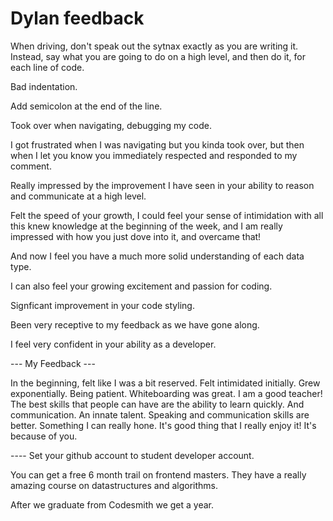 # Dylan feedback

When driving, don't speak out the sytnax exactly as you are writing it. Instead, say what you are going to do on a high level, and then do it, for each line of code.

Bad indentation.

Add semicolon at the end of the line.

Took over when navigating, debugging my code.

I got frustrated when I was navigating but you kinda took over, but then when I let you know you immediately respected and responded to my comment.

Really impressed by the improvement I have seen in your ability to reason and communicate at a high level.

Felt the speed of your growth, I could feel your sense of intimidation with all this knew knowledge at the beginning of the week, and I am really impressed with how you just dove into it, and overcame that!

And now I feel you have a much more solid understanding of each data type.

I can also feel your growing excitement and passion for coding.

Signficant improvement in your code styling.

Been very receptive to my feedback as we have gone along.

I feel very confident in your ability as a developer.


--- My Feedback ---

In the beginning, felt like I was a bit reserved.
Felt intimidated initially.
Grew exponentially.
Being patient.
Whiteboarding was great.
I am a good teacher!
The best skills that people can have are the ability to learn quickly. And communication.
An innate talent.
Speaking and communication skills are better.
Something I can really hone.
It's good thing that I really enjoy it!
It's because of you.

---- Set your github account to student developer account.

You can get a free 6 month trail on frontend masters. They have a really amazing course on datastructures and algorithms.

After we graduate from Codesmith we get a year.